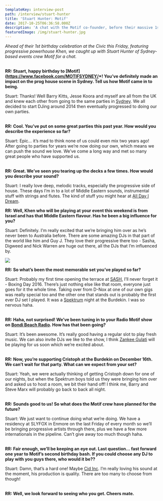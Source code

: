 ```yaml
---
templateKey: interview-post
path: /interview/stuart-hunter
title: 'Stuart Hunter: Motif'
date: 2017-10-25T06:36:58.000Z
description: 'A chat with the Motif co-founder, before their massive 1st birthday party...'
featuredImage: /img/stuart-hunter.jpg
---
```

_Ahead of their 1st birthday celebration at the Civic this Friday, featuring progressive powerhouse Khen, we caught up with Stuart Hunter of Sydney-based events crew Motif for a chat._
<br><br>

**RR: Stuart, happy birthday to [Motif](https://www.facebook.com/MOTIFSYDNEY/*! You’ve definitely made an impact on the prog house scene in Sydney. Tell us how Motif came in to being.**

Stuart: Thanks! Well Barry Kitts, Jesse Koora and myself are all from the UK and knew each other from going to the same parties in [Sydney](https://www.ravereviewz.net/Events-Location/Sydney). We all decided to start DJing around 2014 then eventually progressed to doing our own parties.
<br><br>

**RR: Cool. You’ve put on some great parties this past year. How would you describe the experience so far?**

Stuart: Epic… it’s mad to think none of us could even mix two years ago! After going to parties for years we’re now doing our own, which means we can push the sound we love. We’ve come a long way and met so many great people who have supported us.
<br><br>

**RR: Great. We’ve seen you tearing up the decks a few times. How would you describe your sound?**

Stuart: I really love deep, melodic tracks, especially the progressive side of house. These days I’m in to a lot of Middle Eastern sounds, instrumental stuff with strings and flutes. The kind of stuff you might hear at [All Day I Dream](https://www.facebook.com/alldayidream/).

**RR: Well, Khen who will be playing at your event this weekend is from Israel and has that Middle Eastern flavour. Has he been a big influence for you?**

Stuart: Definitely. I’m really excited that we’re bringing him over as he’s never been to Australia before. There are some amazing DJs in that part of the world like him and Guy J. They love their progressive there too - Sasha, Digweed and Nick Warren are huge out there, all the DJs that I’m influenced by.

![](/img/stuart-hunter-motif.jpg)

**RR: So what’s been the most memorable set you’ve played so far?**

Stuart: Probably my first time opening the terrace at [SASH](https://magazine.ravereviewz.net/interview/kerry-wallace), I’ll never forget it - Boxing Day 2016. There’s just nothing else like that room, everyone just goes for it the whole time. Taking over from D-Nox at one of our own gigs was really special too and the other one that stands out is probably the first ever DJ set I played. It was a [Spektrum](https://magazine.ravereviewz.net/interview/eden-worthington-spektrum) night at the Burdekin. I was so nervous haha.
<br><br>

**RR: Haha, not surprised! We’ve been tuning in to your Radio Motif show on [Bondi Beach Radio](https://www.facebook.com/Bondi-Beach-Radio-431422933620978/). How has that been going?**

Stuart: It’s been awesome. It’s really good having a regular slot to play fresh music. We can also invite DJs we like to the show, I think [Zankee Gulati](https://magazine.ravereviewz.net/interview/zankee-gulati-bootz-n-catz) will be playing for us soon which we’re excited about.
<br><br>

**RR: Now, you’re supporting Cristoph at the Burdekin on December 16th. We can’t wait for that party. What can we expect from your set?**

Stuart: Yeah, we were actually thinking of getting Cristoph down for one of our nights, but when the Spektrum boys told us they were bringing him over and asked us to host a room, we bit their hand off! I think me, Barry and Steve Marx will probably go back to back all night.
<br><br>

**RR: Sounds good to us! So what does the Motif crew have planned for the future?**

Stuart: We just want to continue doing what we’re doing. We have a residency at SLYFOX in Enmore on the last Friday of every month so we’ll be bringing progressive artists through there, plus we have a few more internationals in the pipeline. Can’t give away too much though haha.
<br><br>

**RR: Fair enough, we’ll be keeping an eye out. Last question… fast forward one year to Motif’s second birthday bash. If you could choose any DJ to play with you guys there, who would it be??**

Stuart: Damn, that’s a hard one! Maybe [Cid Inc](https://www.facebook.com/Cidinc/). I’m really loving his sound at the moment, his production is quality. There are too many to choose from though!
<br><br>

**RR: Well, we look forward to seeing who you get. Cheers mate.**
